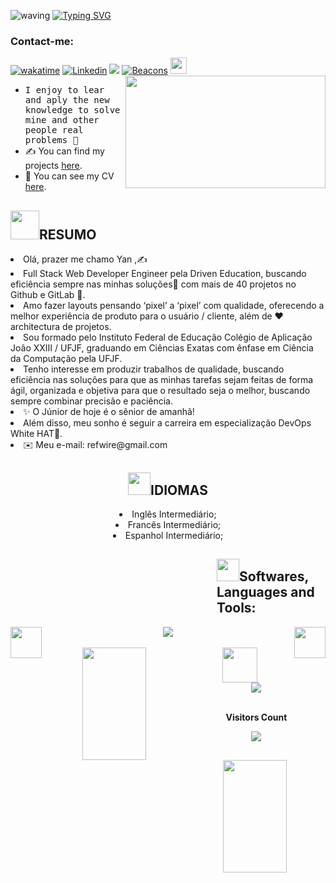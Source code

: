 <head>
  <meta charset="UTF-8"/>
  <meta name="description" content="Single-Page Application (SPA) para PORTFÓLIO, Router, Material Ui, Animate.css, TS and JavaScript!">
  <meta name="keywords" content="Single-Page Application (SPA) para PORTFÓLIO">
  <meta name="color-scheme" content="dark">
  <meta name="author" content="https://github.com/REFSZIN/">
  <meta http-equiv="X-UA-Compatible" content="IE=edge">
  <meta name="viewport" content="width=device-width, initial-scale=1.0"/>
  <link rel="preconnect" href="https://fonts.googleapis.com">
  <link rel="preconnect" href="https://fonts.gstatic.com" crossorigin>
  <link href="https://fonts.googleapis.com/css2?family=Saira+Stencil+One&display=swap" rel="stylesheet">
  <link rel="preconnect" href="https://fonts.gstatic.com" crossorigin> 
  <link href="https://fonts.googleapis.com/css2?family=Poppins:wght@100;200;300;400;500;600;700;800;900&display=swap" rel="stylesheet">
  <link rel="shortcut icon" type="image/x-icon" href="./favicon.ico"/>
  <link rel="stylesheet" href="https://cdnjs.cloudflare.com/ajax/libs/animate.css/4.1.1/animate.min.css"/>
  <title> PORTFÓLIO REFSZIN </title>
  <link rel="preconnect" href="https://fonts.gstatic.com">
  <link href="https://fonts.googleapis.com/css2?family=Roboto:wght@300;400;500&display=swap" rel="stylesheet">
  <link href="https://fonts.googleapis.com/icon?family=Material+Icons" rel="stylesheet">
</head>

![waving](https://capsule-render.vercel.app/api?type=waving&width=100%&height=200&text=REFSZIN%20&fontAlignY=40&color=gradient)
[![Typing SVG](https://readme-typing-svg.herokuapp.com/?color=grandient&size=35&center=true&vCenter=true&width=1000&lines=Hello+There+🍷🗿;I'm+22+years+old+✨;I'm+from+Brazil;I'm+a+Full+Stack+Developer+✍;Welcome!+:%29)](https://git.io/typing-svg)<br/>
### Contact-me:
[![wakatime](https://wakatime.com/badge/user/5f667002-f1a2-4d32-a500-1ec6818a616c.svg)](https://wakatime.com/@5f667002-f1a2-4d32-a500-1ec6818a616c)
[![Linkedin](https://img.shields.io/badge/-LinkedIn-060606?style=flat&labelColor=0D0D0D&logo=Linkedin&Color=white)](https://www.linkedin.com/in/yanassis/)
[![](https://img.shields.io/static/v1?label=Sponsor&message=%E2%9D%A4&logo=GitHub&color=%23fe8e86)](https://github.com/sponsors/REFSZIN)
[![Beacons](https://img.shields.io/badge/-Beacons-060606?style=flat&labelColor=0D0D0D&logo=Beacons&Color=white)](https://beacons.ai/refszin)
<img src="https://user-images.githubusercontent.com/42378118/110234147-e3259600-7f4e-11eb-95be-0c4047144dea.gif" width="26">
<img width="320px" height="180px" align="right" src="https://user-images.githubusercontent.com/95008410/210690470-90df5c99-2164-4b1c-8c9e-1f53a07d1d93.gif">
-  <samp> I enjoy to lear and aply the new knowledge to solve mine and other people real problems 🎲 </samp>
- ✍ You can find my projects [here](https://github.com/REFSZIN?tab=repositories).
- 📄 You can see my CV [here](https://docs.google.com/gview?url=https://github.com/REFSZIN/REFSZIN/raw/gh-pages/Curriculo%20Yan%20Matheus.pdf&embedded=true).
<head>
    <meta name="Autor" content="Yan" />
</head>
<body>
    <main class="main ">
            <section>
                <h2><img width="46" src="https://media3.giphy.com/media/7zGDfw3sSQyZycvSM3/giphy.gif?cid=6c09b952f9rk3eo8gbt3dxt9ffr7w2pq3w8levv949wscdfq&rid=giphy.gif&ct=s">RESUMO</h2>
                    <article>
                        <li>Olá, prazer me chamo Yan ,✍️</li>

<li>Full Stack Web Developer Engineer pela Driven Education, buscando eficiência sempre nas minhas soluções👾 com mais de 40 projetos no Github e GitLab 👾.</li>

<li>Amo fazer layouts pensando ‘pixel’ a ‘pixel’ com qualidade, oferecendo a melhor experiência de produto para o usuário / cliente, além de ❤️ architectura de projetos.</li>

<li>Sou formado pelo Instituto Federal de Educação Colégio de Aplicação João XXIII / UFJF, graduando em
Ciências Exatas com ênfase em Ciência da Computação pela UFJF.</li>

<li>Tenho interesse em produzir trabalhos de qualidade, buscando eficiência nas soluções para que as
minhas tarefas sejam feitas de forma ágil, organizada e objetiva para que o resultado seja o melhor,
buscando sempre combinar precisão e paciência.</li>

<li>✨ O Júnior de hoje é o sênior de amanhã!</li>
<li>Além disso, meu sonho é seguir a carreira em especialização DevOps White HAT🎩.</li>
<li>✉️ Meu e-mail: refwire@gmail.com</li>
                    <section align="center" margin="55px" >
                        <h2><img width="36" src="https://user-images.githubusercontent.com/95008410/203399154-a4af197a-77e8-4337-98b3-b3201ff505e3.gif">IDIOMAS</h2>
                            <li>Inglês Intermediário;</li>
                            <li>Francês Intermediário;</li>
                            <li>Espanhol Intermediário;</li>
                    </section>
            <section>    
<h2 style="margin-left: 330px"><img width="36" src="https://media1.giphy.com/media/IauL6LvGNlT3ffhcqq/giphy.gif">Softwares, Languages and Tools:</h2>
<div style="display: inline_block" align="center">
    <img width="50px" align="left" src="https://media.tenor.com/Aq4nnClR37AAAAAi/nervous-dog-spinning.gif" />
    <img width="50px" align="right" src="https://media.tenor.com/Aq4nnClR37AAAAAi/nervous-dog-spinning.gif" />
<img align="center" width="fit-content" src="https://skillicons.dev/icons?i=linux,git,vscode,javascript,typescript,css,html,react,next,tailwind,sass,nodejs,express,mongo,styledcomponents,postgresql,vercel,angular,aws,bash,bootstrap,c,cpp,deno,discord,docker,gcp,github,heroku,instagram,jest,jquery,kubernetes,linkedin,nextjs,prisma,regex,redux,stackoverflow,webpack,gitlab,grafana,prometheus,vue,vite,firebase,redis,java,svelte,idea,gcp,ai,ps,mysql,vim,figma,jenkins,cassandra,cloudflare,emotion,maven,powershell,materialui" />
  
<br/>
<br>            
                       <img align="left" height="180px" width= "45%" src="https://github-readme-stats.vercel.app/api?username=refszin&show_icons=true&theme=highcontrast&margin-w=15&margin-y=15"/>
                <img align="right" height="180px" width= "45%" src="https://github-readme-stats.vercel.app/api/top-langs/?username=refszin&layout=compact&hide=php&theme=highcontrast&margin-w=15&margin-h=15"/>
    <img width="56" src ="https://media0.giphy.com/media/AynUwd5uKhIevEWx54/200w.webp?cid=790b7611lxb7nnp4aqvgycb6o4olthbhsaxi4ctxknvml3wz&rid=200w.webp&ct=s" >
                <div align="center">
<img style="display: inline_block" align="center" style=': 55px' src="https://github-profile-trophy.vercel.app/?username=refszin&row=1&column=6&theme=onedark&margin-w=15&margin-h=15"/>
</div>
<div align="center">
<br><p align="center"><b>Visitors Count</b></p>  
<p align="center"><img align="center" src="https://profile-counter.glitch.me/{refszin}/count.svg" />
